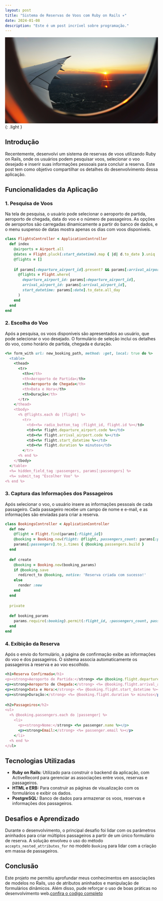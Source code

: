 ```yaml
---
layout: post
title: "Sistema de Reservas de Voos com Ruby on Rails ✈️"
date: 2024-01-08
description: "Este é um post incrível sobre programação."
---
```

![Light mode only](/assets/img/photo-1488085061387-422e29b40080.png){: .light }

## Introdução 
Recentemente, desenvolvi um sistema de reservas de voos utilizando Ruby on Rails, onde os usuários podem pesquisar voos, selecionar o voo desejado e inserir suas informações pessoais para concluir a reserva. Este post tem como objetivo compartilhar os detalhes do desenvolvimento dessa aplicação.

## Funcionalidades da Aplicação
### 1. Pesquisa de Voos
Na tela de pesquisa, o usuário pode selecionar o aeroporto de partida, aeroporto de chegada, data do voo e o número de passageiros. As opções de aeroportos são carregadas dinamicamente a partir do banco de dados, e o menu suspenso de datas mostra apenas os dias com voos disponíveis.

```ruby
class FlightsController < ApplicationController
  def index
    @airports = Airport.all
    @dates = Flight.pluck(:start_datetime).map { |d| d.to_date }.uniq
    @flights = []

    if params[:departure_airport_id].present? && params[:arrival_airport_id].present? && params[:date].present?
      @flights = Flight.where(
        departure_airport_id: params[:departure_airport_id],
        arrival_airport_id: params[:arrival_airport_id],
        start_datetime: params[:date].to_date.all_day
      )
    end
  end
end
```
### 2. Escolha do Voo
Após a pesquisa, os voos disponíveis são apresentados ao usuário, que pode selecionar o voo desejado. O formulário de seleção inclui os detalhes do voo, como horário de partida, chegada e duração.

```ruby
<%= form_with url: new_booking_path, method: :get, local: true do %>
  <table>
    <thead>
      <tr>
        <th></th>
        <th>Aeroporto de Partida</th>
        <th>Aeroporto de Chegada</th>
        <th>Data e Hora</th>
        <th>Duração</th>
      </tr>
    </thead>
    <tbody>
      <% @flights.each do |flight| %>
        <tr>
          <td><%= radio_button_tag :flight_id, flight.id %></td>
          <td><%= flight.departure_airport.code %></td>
          <td><%= flight.arrival_airport.code %></td>
          <td><%= flight.start_datetime %></td>
          <td><%= flight.duration %> minutos</td>
        </tr>
      <% end %>
    </tbody>
  </table>
  <%= hidden_field_tag :passengers, params[:passengers] %>
  <%= submit_tag "Escolher Voo" %>
<% end %>
```
### 3. Captura das Informações dos Passageiros
Após selecionar o voo, o usuário insere as informações pessoais de cada passageiro. Cada passageiro recebe um campo de nome e e-mail, e as informações são enviadas para criar a reserva.
```ruby
class BookingsController < ApplicationController
  def new
    @flight = Flight.find(params[:flight_id])
    @booking = Booking.new(flight: @flight, passengers_count: params[:passengers])
    params[:passengers].to_i.times { @booking.passengers.build }
  end

  def create
    @booking = Booking.new(booking_params)
    if @booking.save
      redirect_to @booking, notice: 'Reserva criada com sucesso!'
    else
      render :new
    end
  end

  private

  def booking_params
    params.require(:booking).permit(:flight_id, :passengers_count, passengers_attributes: [:name, :email])
  end
end
```

### 4. Exibição da Reserva
Após o envio do formulário, a página de confirmação exibe as informações do voo e dos passageiros. O sistema associa automaticamente os passageiros à reserva e ao voo escolhido.
```ruby
<h1>Reserva Confirmada</h1>
<p><strong>Aeroporto de Partida:</strong> <%= @booking.flight.departure_airport.code %></p>
<p><strong>Aeroporto de Chegada:</strong> <%= @booking.flight.arrival_airport.code %></p>
<p><strong>Data e Hora:</strong> <%= @booking.flight.start_datetime %></p>
<p><strong>Duração:</strong> <%= @booking.flight.duration %> minutos</p>

<h2>Passageiros</h2>
<ul>
  <% @booking.passengers.each do |passenger| %>
    <li>
      <p><strong>Nome:</strong> <%= passenger.name %></p>
      <p><strong>Email:</strong> <%= passenger.email %></p>
    </li>
  <% end %>
</ul>
```

## Tecnologias Utilizadas
* **Ruby on Rails:** Utilizado para construir o backend da aplicação, com ActiveRecord para gerenciar as associações entre voos, reservas e passageiros.
* **HTML e ERB:** Para construir as páginas de visualização com os formulários e exibir os dados.
* **PostgreSQL:** Banco de dados para armazenar os voos, reservas e informações dos passageiros.

## Desafios e Aprendizado
Durante o desenvolvimento, o principal desafio foi lidar com os parâmetros aninhados para criar múltiplos passageiros a partir de um único formulário de reserva. A solução envolveu o uso do método `accepts_nested_attributes_for` no modelo `Booking` para lidar com a criação em massa de passageiros.

## Conclusão
Este projeto me permitiu aprofundar meus conhecimentos em associações de modelos no Rails, uso de atributos aninhados e manipulação de formulários dinâmicos. Além disso, pude reforçar o uso de boas práticas no desenvolvimento web.[confira o codigo completo](https://github.com/fernandodxx/Flight-Booker)
